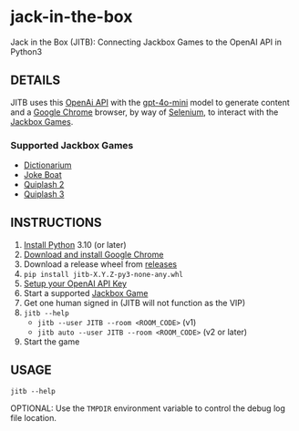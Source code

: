 # jack-in-the-box
Jack in the Box (JITB): Connecting Jackbox Games to the OpenAI API in Python3

## DETAILS

JITB uses this [OpenAi API](https://platform.openai.com/docs/guides/text-generation/chat-completions-api) with the [gpt-4o-mini](https://platform.openai.com/docs/models/gpt-4o-mini) model to generate content and a [Google Chrome](https://www.google.com/chrome/) browser, by way of [Selenium](https://www.selenium.dev/documentation/webdriver/), to interact with the [Jackbox Games](https://www.jackboxgames.com/).

### Supported Jackbox Games

* [Dictionarium](https://www.jackboxgames.com/games/dictionarium)
* [Joke Boat](https://www.jackboxgames.com/games/joke-boat)
* [Quiplash 2](https://www.jackboxgames.com/games/quiplash-2-interlashional)
* [Quiplash 3](https://www.jackboxgames.com/games/quiplash-3)

## INSTRUCTIONS

1. [Install Python](https://www.python.org/downloads/) 3.10 (or later)
1. [Download and install Google Chrome](https://support.google.com/chrome/answer/95346?hl=en-GB&co=GENIE.Platform%3DDesktop)
1. Download a release wheel from [releases](https://github.com/hark130/jack-in-the-box/releases)
1. `pip install jitb-X.Y.Z-py3-none-any.whl`
1. [Setup your OpenAI API Key](https://platform.openai.com/docs/quickstart/step-2-setup-your-api-key)
1. Start a supported [Jackbox Game](https://www.jackboxgames.com/)
1. Get one human signed in (JITB will not function as the VIP)
1. `jitb --help`
	- `jitb --user JITB --room <ROOM_CODE>` (v1)
	- `jitb auto --user JITB --room <ROOM_CODE>` (v2 or later)
1. Start the game


## USAGE

`jitb --help`

OPTIONAL: Use the `TMPDIR` environment variable to control the debug log file location.
